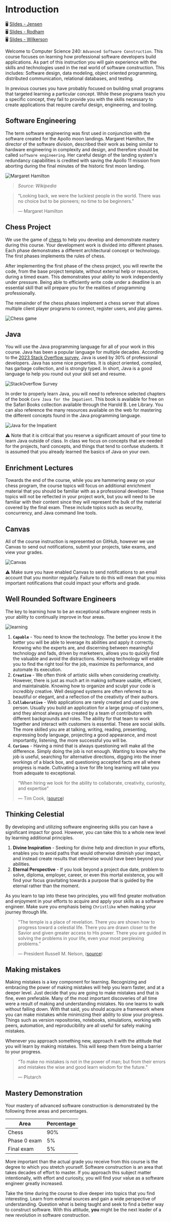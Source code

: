 # Introduction

🖥️ [Slides - Jensen](https://docs.google.com/presentation/d/1hn9IpJT1DMQ1fECSt1CY7EdoDi4OQgRn/edit?usp=sharing&ouid=114081115660452804792&rtpof=true&sd=true)<br />
🖥️ [Slides - Rodham](https://docs.google.com/presentation/d/1fbz2fJwlQGvG4V4FTyJsKeDWIl6J7DSx/edit)<br />
🖥️ [Slides - Wilkerson](https://docs.google.com/presentation/d/16w_6hFRhAnNUg20Cnq8HEEnBeLawh3Iw/edit?usp=sharing&ouid=110961336761942794636&rtpof=true&sd=true)

Welcome to Computer Science 240: `Advanced Software Construction`. This course focuses on learning how professional software developers build applications. As part of this instruction you will gain experience with the skills and technologies used in the real world of software construction. This includes: Software design, data modeling, object oriented programming, distributed communication, relational databases, and testing.

In previous courses you have probably focused on building small programs that targeted learning a particular concept. While these programs teach you a specific concept, they fail to provide you with the skills necessary to create applications that require careful design, engineering, and tooling.

## Software Engineering

The term software engineering was first used in conjunction with the software created for the Apollo moon landings. Margaret Hamilton, the director of the software division, described their work as being similar to hardware engineering in complexity and design, and therefore should be called `software engineering`. Her careful design of the landing system's redundancy capabilities is credited with saving the Apollo 11 mission from aborting during the final minutes of the historic first moon landing.

![Margaret Hamilton](margaret-hamilton.jpg)

> _Source: Wikipedia_

> “Looking back, we were the luckiest people in the world. There was no choice but to be pioneers; no time to be beginners.”
>
> — Margaret Hamilton

## Chess Project

We use the game of [chess](../../chess/chess.md) to help you develop and demonstrate mastery during this course. Your development work is divided into different phases. Each phase demonstrates a different architectural concept or technology. The first phases implements the rules of chess.

After implementing the first phase of the chess project, you will rewrite the code, from the base project template, without external help or resources, during a timed exam. This demonstrates your ability to work independently under pressure. Being able to efficiently write code under a deadline is an essential skill that will prepare you for the realities of programming professionally.

The remainder of the chess phases implement a chess server that allows multiple client player programs to connect, register users, and play games.

![Chess game](highlight-moves.png)

## Java

You will use the Java programming language for all of your work in this course. Java has been a popular language for multiple decades. According to the [2023 Stack Overflow survey](https://survey.stackoverflow.co/2023/#most-popular-technologies-language-prof), Java is used by 30% of professional developers. Java has some nice properties. It is object oriented, compiled, has garbage collection, and is strongly typed. In short, Java is a good language to help you round out your skill set and resume.

![StackOverflow Survey](javaStackOverflowSurvey.png)

In order to properly learn Java, you will need to reference selected chapters of the book `Core Java for the Impatient`. This book is available for free on the Safari Books collection available through the Harold B. Lee Library. You can also reference the many resources available on the web for mastering the different concepts found in the Java programming language.

![Java for the Impatient](CoreJavaForTheImpatient3rdEdition.jpg)

⚠ Note that it is critical that you reserve a significant amount of your time to learn Java outside of class. In class we focus on concepts that are needed for the projects, hard concepts, and things that tend to confuse students. It is assumed that you already learned the basics of Java on your own.

## Enrichment Lectures

Towards the end of the course, while you are hammering away on your chess program, the course topics will focus on additional enrichment material that you should be familiar with as a professional developer. These topics will not be reflected in your project work, but you will need to be familiar with their content since they will represent the bulk of the material covered by the final exam. These include topics such as security, concurrency, and Java command line tools.

## Canvas

All of the course instruction is represented on GitHub, however we use Canvas to send out notifications, submit your projects, take exams, and view your grades.

![Canvas](canvasCourse.jpg)

⚠ Make sure you have enabled Canvas to send notifications to an email account that you monitor regularly. Failure to do this will mean that you miss important notifications that could impact your efforts and grade.

## Well Rounded Software Engineers

The key to learning how to be an exceptional software engineer rests in your ability to continually improve in four areas.

![learning](essentialsLearning.png)

1. **`Capable`** - You need to know the technology. The better you know it the better you will be able to leverage its abilities and apply it correctly. Knowing who the experts are, and discerning between meaningful technology and fads, driven by marketeers, allows you to quickly find the valuable and avoid the distractions. Knowing technology will enable you to find the right tool for the job, maximize its performance, and automate its execution.
1. **`Creative`** - We often think of artistic skills when considering creativity. However, there is just as much art in making software usable, efficient, and maintainable. Knowing how to organize and sculpt your code is incredibly creative. Well designed systems are often referred to as beautiful or elegant, and a reflection of the creativity of their authors.
1. **`Collaborative`** - Web applications are rarely created and used by one person. Usually you build an application for a large group of customers, and they almost always are created by a team of contributors with different backgrounds and roles. The ability for that team to work together and interact with customers is essential. These are social skills. The more skilled you are at talking, writing, reading, presenting, expressing body language, projecting a good appearance, and most importantly, listening, the more successful you will be.
1. **`Curious`** - Having a mind that is always questioning will make all the difference. Simply doing the job is not enough. Wanting to know why the job is useful, searching for alternative directions, digging into the inner workings of a black box, and questioning accepted facts are all where progress is made. Cultivating a love for life long learning will take you from adequate to exceptional.

> “When hiring we look for the ability to collaborate, creativity, curiosity, and expertise”
>
> — Tim Cook, ([source](https://appleinsider.com/articles/22/10/03/if-you-want-to-work-for-apple-you-need-these-four-traits))

## Thinking Celestial

By developing and utilizing software engineering skills you can have a significant impact for good. However, you can take this to a whole new level by learning additional principles.

1. **Divine Inspiration** - Seeking for divine help and direction in your efforts, enables you to avoid paths that would otherwise diminish your impact, and instead create results that otherwise would have been beyond your abilities.
1. **Eternal Perspective** - If you look beyond a project due date, problem to solve, diploma, employer, career, or even this mortal existence, you will find your focus gravitating towards a purpose that is guided by the eternal rather than the moment.

As you learn to tap into these two principles, you will find greater motivation and enjoyment in your efforts to acquire and apply your skills as a software engineer. Make sure you emphasis being `Christlike` when making your journey through life.

> “The temple is a place of revelation. There you are shown how to progress toward a celestial life. There you are drawn closer to the Savior and given greater access to His power. There you are guided in solving the problems in your life, even your most perplexing problems.”
>
> — President Russell M. Nelson, ([source](https://www.churchofjesuschrist.org/study/general-conference/2023/10/51nelson))

## Making mistakes

Making mistakes is a key component for learning. Recognizing and embracing the power of making mistakes will help you learn faster, and at a deeper level. Just decide that you are going to make mistakes and that is fine, even preferable. Many of the most important discoveries of all time were a result of making and understanding mistakes. No one learns to walk without falling down. With that said, you should acquire a framework where you can make mistakes while minimizing their ability to slow your progress. Things such as version repositories, notebooks, simulations, working with peers, automation, and reproducibility are all useful for safely making mistakes.

Whenever you approach something new, approach it with the attitude that you will learn by making mistakes. This will keep them from being a barrier to your progress.

> “To make no mistakes is not in the power of man; but from their errors and mistakes the wise and good learn wisdom for the future.”
>
> — Plutarch

## Mastery Demonstration

Your mastery of advanced software construction is demonstrated by the following three areas and percentages.

| Area         | Percentage |
| ------------ | ---------- |
| Chess        | 90%        |
| Phase 0 exam | 5%         |
| Final exam   | 5%         |

More important than the actual grade you receive from this course is the degree to which you stretch yourself. Software construction is an area that takes decades of effort to master. If you approach this subject matter intentionally, with effort and curiosity, you will find your value as a software engineer greatly increased.

Take the time during the course to dive deeper into topics that you find interesting. Learn from external sources and gain a wide perspective of understanding. Question what is being taught and seek to find a better way to construct software. With this attitude, **you** might be the next leader of a new revolution in software construction.
